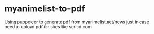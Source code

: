 # myanimelist-to-pdf
Using puppeteer to generate pdf from myanimelist.net/news just in case need to upload pdf for sites like scribd.com
